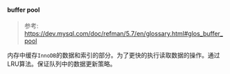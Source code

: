 #### buffer pool

> 参考: https://dev.mysql.com/doc/refman/5.7/en/glossary.html#glos_buffer_pool

内存中缓存`InnoDB`的数据和索引的部分。为了更快的执行读取数据的操作。通过LRU算法。保证队列中的数据更新策略。